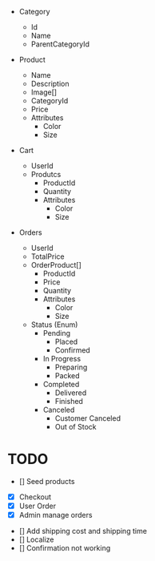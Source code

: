 ﻿- Category
    - Id
    - Name
    - ParentCategoryId

- Product
    - Name
    - Description
    - Image[]
    - CategoryId
    - Price
    - Attributes
        - Color
        - Size

 - Cart
    - UserId
    - Produtcs
        - ProductId
        - Quantity
        - Attributes
            - Color
            - Size

 - Orders
    - UserId
    - TotalPrice
    - OrderProduct[]
        - ProductId
        - Price
        - Quantity
        - Attributes
            - Color
            - Size
    - Status (Enum)
        - Pending
            - Placed
            - Confirmed
        - In Progress
            - Preparing
            - Packed
        - Completed
            - Delivered
            - Finished
        - Canceled
            - Customer Canceled
            - Out of Stock



# TODO
 - [] Seed products
 - [x] Checkout
 - [x] User Order
 - [x] Admin manage orders
 - [] Add shipping cost and shipping time 
 - [] Localize
 - [] Confirmation not working